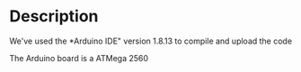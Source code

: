 # Description
We've used the *Arduino IDE" version 1.8.13 to compile and upload the code

The Arduino board is a ATMega 2560